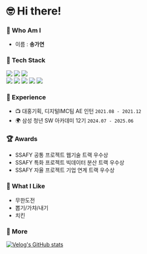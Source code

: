 # 🤓 Hi there!

### 🌱 Who Am I
- 이름 : __송가연__

### 🔧 Tech Stack
<div>
  <img src="https://img.shields.io/badge/python-3776AB?style=for-the-badge&logo=python&logoColor=white">
  <img src="https://img.shields.io/badge/javascript-F7DF1E?style=for-the-badge&logo=javascript&logoColor=white">
  <img src="https://img.shields.io/badge/typescript-3178C6?style=for-the-badge&logo=typescript&logoColor=white">
</div>
<div>
  <img src="https://img.shields.io/badge/react-61DAFB?style=for-the-badge&logo=react&logoColor=white">
  <img src="https://img.shields.io/badge/next.js-000000?style=for-the-badge&logo=nextdotjs&logoColor=white">
  <img src="https://img.shields.io/badge/vue.js-4FC08D?style=for-the-badge&logo=vue.js&logoColor=white">
  <img src="https://img.shields.io/badge/django-092E20?style=for-the-badge&logo=django&logoColor=white">
  <img src="https://img.shields.io/badge/node.js-5FA04E?style=for-the-badge&logo=nodedotjs&logoColor=white"/>
</div>

### 📝 Experience
- 📺 대홍기획, 디지털IMC팀 AE 인턴 <code>2021.08 - 2021.12</code>
- 🌍 삼성 청년 SW 아카데미 12기 <code>2024.07 - 2025.06</code>

### 🏆 Awards
- SSAFY 공통 프로젝트 웹기술 트랙 우수상
- SSAFY 특화 프로젝트 빅데이터 분산 트랙 우수상
- SSAFY 자율 프로젝트 기업 연계 트랙 우수상

### 🥸 What I Like
- 무한도전
- 뽑기/가챠/내기
- 치킨

### 💩 More
[![Velog's GitHub stats](https://velog-readme-stats.vercel.app/api?name=rk_yeon)](https://velog.io/@rk_yeon/posts)

